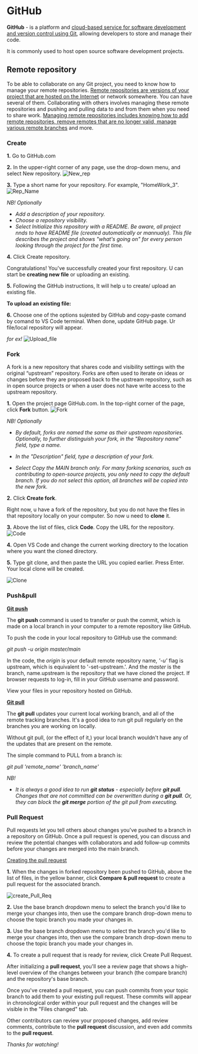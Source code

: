 # GitHub

**GitHub** - is a platform and <u>cloud-based service for software development and version control using Git</u>, allowing developers to store and manage their code.

It is commonly used to host open source software development projects.

## Remote repository

To be able to collaborate on any Git project, you need to know how to manage your remote repositories. <u>Remote repositories are versions of your project that are hosted on the Internet</u> or network somewhere. You can have several of them.  Collaborating with others involves managing these remote repositories and pushing and pulling data to and from them when you need to share work. <u>Managing remote repositories includes knowing how to add remote repositories, remove remotes that are no longer valid, manage various remote branches</u> and more.

### Create

__1.__ Go to GitHub.com 

__2.__ In the upper-right corner of any page, use the  drop-down menu, and select New repository.
![New_rep](New_rep.png)

__3.__ Type a short name for your repository. For example, "HomeWork_3".
![Rep_Name](Rep_Name.png)

*NB! Optionally*
* *Add a description of your repository.* 
* *Choose a repository visibility.*
* *Select Initialize this repository with a README. Be aware, all project nnds to have README file (created automatically or mannualy). This file describes the project and shows "what's going on" for every person looking through the project for the first time.*

__4.__ Click Create repository.

Congratulations! You've successfully created your first repository. U can start be **creating new file** or uploading an existing.

__5.__ Following the GitHub instructions, It will help u to create/ upload an existing file.

__To upload an existing file:__

__6.__ Choose one of the options sujested by GitHub and copy-paste comand by comand to VS Code terminal. When done, update GitHub page. Ur file/local repository will appear.

 *for ex!*
 ![Upload_file](Upload_file.png)

### Fork

A fork is a new repository that shares code and visibility settings with the original “upstream” repository. Forks are often used to iterate on ideas or changes before they are proposed back to the upstream repository, such as in open source projects or when a user does not have write access to the upstream repository.

__1.__ Open the project page GitHub.com. In the top-right corner of the page, click **Fork** button.
![Fork](Fork.png)

*NB! Optionally*
* *By default, forks are named the same as their upstream repositories. Optionally, to further distinguish your fork, in the "Repository name" field, type a name.*

* *In the "Description" field, type a description of your fork.*

* *Select Copy the MAIN branch only. 
For many forking scenarios, such as contributing to open-source projects, you only need to copy the default branch. If you do not select this option, all branches will be copied into the new fork.*

__2.__ Click **Create fork**.

Right now, u have a fork of the repository, but you do not have the files in that repository locally on your computer. So now u need to **clone** it.

__3.__ Above the list of files, click **Code**. Copy the URL for the repository.
![Code](Code.png)

__4.__ Open VS Code and change the current working directory to the location where you want the cloned directory.

__5.__ Type git clone, and then paste the URL you copied earlier. Press Enter. Your local clone will be created.

![Clone](Clone.png)

### Push&pull

<u>**Git push**</u>

The **git push** command is used to transfer or push the commit, which is made on a local branch in your computer to a remote repository like GitHub.

To push the code in your local repository to GitHub use the command:

*git push -u origin master/main*

In the code, the *origin* is your default remote repository name, *'-u'* flag is upstream, which is equivalent to '-set-upstream.'. And the *master* is the branch, name.upstream is the repository that we have cloned the project.
If browser requests to log-in, fill in your GitHub username and password.

View your files in your repository hosted on GitHub.

<u>**Git pull**</u>

 The **git pull** updates your current local working branch, and all of the remote tracking branches. It's a good idea to run git pull regularly on the branches you are working on locally.

Without git pull, (or the effect of it,) your local branch wouldn't have any of the updates that are present on the remote.

 The simple command to PULL from a branch is:
 
 *git pull 'remote_name' 'branch_name'*

 *NB!*
 * *It is always a good idea to run **git status** - especially before **git pull**. Changes that are not committed can be overwritten during a **git pull**. Or, they can block the **git merge** portion of the git pull from executing.*

 ### Pull Request

 Pull requests let you tell others about changes you've pushed to a branch in a repository on GitHub. Once a pull request is opened, you can discuss and review the potential changes with collaborators and add follow-up commits before your changes are merged into the main branch.

 <u>Creating the pull request</u>

 __1.__ When the changes in forked repository been pushed to GitHub, above the list of files, in the yellow banner, click **Compare & pull request** to create a pull request for the associated branch.

![create_Pull_Req](create_Pull_Req.png)

__2.__ Use the base branch dropdown menu to select the branch you'd like to merge your changes into, then use the compare branch drop-down menu to choose the topic branch you made your changes in.

__3.__ Use the base branch dropdown menu to select the branch you'd like to merge your changes into, then use the compare branch drop-down menu to choose the topic branch you made your changes in.

__4.__ To create a pull request that is ready for review, click Create Pull Request. 

After initializing a **pull request**, you'll see a review page that shows a high-level overview of the changes between your branch (the compare branch) and the repository's base branch.

Once you've created a pull request, you can push commits from your topic branch to add them to your existing pull request. These commits will appear in chronological order within your pull request and the changes will be visible in the "Files changed" tab.

Other contributors can review your proposed changes, add review comments, contribute to the **pull request** discussion, and even add commits to the **pull request**.

*Thanks for watching!*
